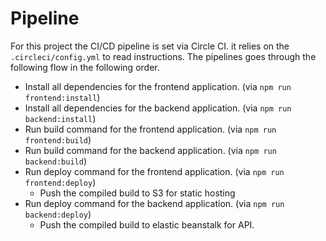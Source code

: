 # Pipeline

For this project the CI/CD pipeline is set via Circle CI. it relies on the `.circleci/config.yml` to read instructions.
The pipelines goes through the following flow in the following order.

- Install all dependencies for the frontend application. (via `npm run frontend:install`)
- Install all dependencies for the backend application. (via `npm run backend:install`)
- Run build command for the frontend application. (via `npm run frontend:build`)
- Run build command for the backend application. (via `npm run backend:build`)
- Run deploy command for the frontend application. (via `npm run frontend:deploy`)
  - Push the compiled build to S3 for static hosting
- Run deploy command for the backend application. (via `npm run backend:deploy`)
  - Push the compiled build to elastic beanstalk for API.
